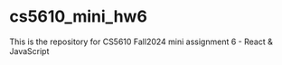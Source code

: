 # cs5610_mini_hw6
This is the repository for CS5610 Fall2024 mini assignment 6 - React &amp; JavaScript
